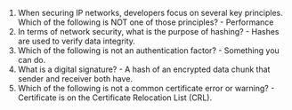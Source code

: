 1. When securing IP networks, developers focus on several key principles. Which of the following is NOT one of those principles? - Performance
1. In terms of network security, what is the purpose of hashing? - Hashes are used to verify data integrity.
1. Which of the following is not an authentication factor? - Something you can do.
1. What is a digital signature? - A hash of an encrypted data chunk that sender and receiver both have.
1. Which of the following is not a common certificate error or warning? - Certificate is on the Certificate Relocation List (CRL).
